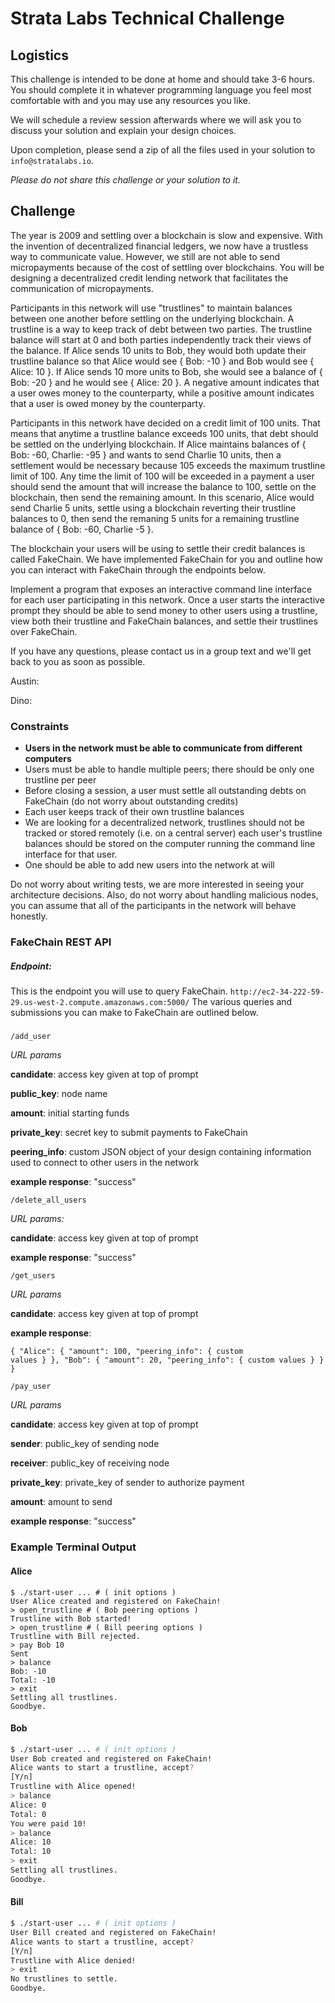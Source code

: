 
# Strata Labs Technical Challenge

## Logistics
This challenge is intended to be done at home and should take 3-6 hours. You 
should complete it in whatever programming language you feel most comfortable 
with and you may use any resources you like.

We will schedule a review session afterwards where we will ask you to discuss 
your solution and explain your design choices.

Upon completion, please send a zip of all the files used in your solution to 
```info@stratalabs.io```.

_Please do not share this challenge or your solution to it._

## Challenge
The year is 2009 and settling over a blockchain is slow and expensive.  With the
invention of decentralized financial ledgers, we now have a trustless way to
communicate value.  However, we still are not able to send micropayments because
of the cost of settling over blockchains.  You will be designing a decentralized
credit lending network that facilitates the communication of micropayments.

Participants in this network will use "trustlines" to maintain balances between
one another before settling on the underlying blockchain.  A trustline is a way
to keep track of debt between two parties.  The trustline balance will start at
0 and both parties independently track their views of the balance.  If Alice
sends 10 units to Bob, they would both update their trustline balance so that
Alice would see { Bob: -10 } and Bob would see { Alice: 10 }.  If Alice sends 10
more units to Bob, she would see a balance of { Bob: -20 } and he would see {
Alice: 20 }.  A negative amount indicates that a user owes money to the
counterparty, while a positive amount indicates that a user is owed money by the
counterparty.

Participants in this network have decided on a credit limit of 100 units.  That
means that anytime a trustline balance exceeds 100 units, that debt should be
settled on the underlying blockchain.  If Alice maintains balances of { Bob:
-60, Charlie: -95 } and wants to send Charlie 10 units, then a settlement would
be necessary because 105 exceeds the maximum trustline limit of 100.  Any time
the limit of 100 will be exceeded in a payment a user should send the amount
that will increase the balance to 100, settle on the blockchain, then send the
remaining amount.  In this scenario, Alice would send Charlie 5 units, settle
using a blockchain reverting their trustline balances to 0, then send the 
remaning 5 units for a remaining trustline balance of { Bob: -60, Charlie -5 }.

The blockchain your users will be using to settle their credit balances is
called FakeChain.  We have implemented FakeChain for you and outline how you can
interact with FakeChain through the endpoints below.

Implement a program that exposes an interactive command line interface for each
user participating in this network. Once a user starts the interactive prompt 
they should be able to send money to other users using a trustline, view both their 
trustline and FakeChain balances, and settle their trustlines over FakeChain.

If you have any questions, please contact us in a group text and we'll get back 
to you as soon as possible.

Austin:

Dino:

### Constraints

- **Users in the network must be able to communicate from different computers**
- Users must be able to handle multiple peers; there should be only one trustline per peer
- Before closing a session, a user must settle all outstanding debts on FakeChain 
  (do not worry about outstanding credits)
- Each user keeps track of their own trustline balances
- We are looking for a decentralized network, trustlines should not be tracked or stored 
  remotely (i.e. on a central server) each user's trustline balances should be
  stored on the computer running the command line interface for that user.
- One should be able to add new users into the network at will

Do not worry about writing tests, we are more interested in seeing your 
architecture decisions.  Also, do not worry about handling malicious nodes, you
can assume that all of the participants in the network will behave honestly.

### FakeChain REST API

##### Endpoint: 
This is the endpoint you will use to query FakeChain.
```http://ec2-34-222-59-29.us-west-2.compute.amazonaws.com:5000/```
The various queries and submissions you can make to FakeChain are outlined
below.

##### 

```/add_user```

*URL params*

**candidate**: access key given at top of prompt

**public_key**: node name

**amount**: initial starting funds

**private_key**: secret key to submit payments to FakeChain

**peering_info**: custom JSON object of your design containing information 
used to connect to other users in the network

**example response**: "success"

```/delete_all_users```

*URL params:*

**candidate**: access key given at top of prompt

**example response**: "success"

```/get_users```

*URL params*

**candidate**: access key given at top of prompt

**example response**: 
```
{ "Alice": { "amount": 100, "peering_info": { custom
values } }, "Bob": { "amount": 20, "peering_info": { custom values } } }
```

```/pay_user```

*URL params*

**candidate**: access key given at top of prompt

**sender**: public_key of sending node

**receiver**: public_key of receiving node

**private_key**: private_key of sender to authorize payment

**amount**: amount to send

**example response**: "success"

### Example Terminal Output

#### Alice

```
$ ./start-user ... # ( init options )
User Alice created and registered on FakeChain!
> open_trustline # ( Bob peering options )
Trustline with Bob started!
> open_trustline # ( Bill peering options )
Trustline with Bill rejected.
> pay Bob 10
Sent
> balance 
Bob: -10
Total: -10
> exit
Settling all trustlines.
Goodbye.
```

#### Bob

```sh
$ ./start-user ... # ( init options )
User Bob created and registered on FakeChain!
Alice wants to start a trustline, accept?
[Y/n]
Trustline with Alice opened!
> balance
Alice: 0
Total: 0
You were paid 10!
> balance
Alice: 10
Total: 10
> exit
Settling all trustlines.
Goodbye.
```

#### Bill

```sh
$ ./start-user ... # ( init options )
User Bill created and registered on FakeChain!
Alice wants to start a trustline, accept?
[Y/n]
Trustline with Alice denied!
> exit
No trustlines to settle.
Goodbye.
```
